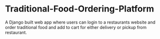 # Traditional-Food-Ordering-Platform
A Django built web app where users can login to a restaurants website and order traditional food and add to cart for either delivery or pickup from restaurant.
